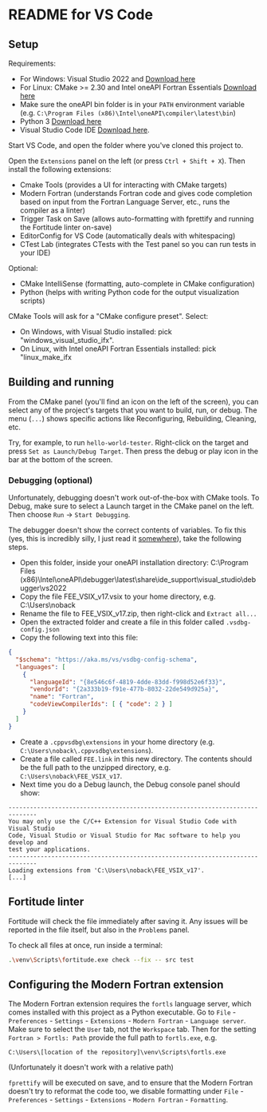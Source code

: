 # README for VS Code

## Setup

Requirements:

- For Windows: Visual Studio 2022 and [Download here](https://www.intel.com/content/www/us/en/developer/tools/oneapi/fortran-compiler-download.html)
- For Linux: CMake >= 2.30 and Intel oneAPI Fortran Essentials  [Download here](https://www.intel.com/content/www/us/en/developer/tools/oneapi/fortran-compiler-download.html)
- Make sure the oneAPI bin folder is in your `PATH` environment variable (e.g. `C:\Program Files (x86)\Intel\oneAPI\compiler\latest\bin`)
- Python 3 [Download here](https://www.python.org/downloads/)
- Visual Studio Code IDE [Download here](https://code.visualstudio.com/download).

Start VS Code, and open the folder where you've cloned this project to.

Open the `Extensions` panel on the left (or press `Ctrl + Shift + X`). Then install the following extensions:

- Cmake Tools (provides a UI for interacting with CMake targets)
- Modern Fortran (understands Fortran code and gives code completion based on input from the Fortran Language Server, etc., runs the compiler as a linter)
- Trigger Task on Save (allows auto-formatting with fprettify and running the Fortitude linter on-save)
- EditorConfig for VS Code (automatically deals with whitespacing)
- CTest Lab (integrates CTests with the Test panel so you can run tests in your IDE)

Optional:

- CMake IntelliSense (formatting, auto-complete in CMake configuration)
- Python (helps with writing Python code for the output visualization scripts)

CMake Tools will ask for a "CMake configure preset". Select:

- On Windows, with Visual Studio installed: pick "windows_visual_studio_ifx".
- On Linux, with Intel oneAPI Fortran Essentials installed: pick "linux_make_ifx

## Building and running

From the CMake panel (you'll find an icon on the left of the screen), you can select any of the project's targets that you want to build, run, or debug. The menu (`...`) shows specific actions like Reconfiguring, Rebuilding, Cleaning, etc.

Try, for example, to run `hello-world-tester`. Right-click on the target and press `Set as Launch/Debug Target`. Then press the debug or play icon in the bar at the bottom of the screen.

### Debugging (optional)

Unfortunately, debugging doesn't work out-of-the-box with CMake tools. To Debug, make sure to select a Launch target in the CMake panel on the left. Then choose `Run` -> `Start Debugging`.

The debugger doesn't show the correct contents of variables. To fix this (yes, this is incredibly silly, I just read it [somewhere](https://gist.github.com/albertziegenhagel/6431811950864bd0009b6a1fa78e7f2b)), take the following steps.

- Open this folder, inside your oneAPI installation directory: C:\Program Files (x86)\Intel\oneAPI\debugger\latest\share\ide_support\visual_studio\debugger\vs2022
- Copy the file FEE_VSIX_v17.vsix to your home directory, e.g. C:\Users\noback
- Rename the file to FEE_VSIX_v17.zip, then right-click and `Extract all...`
- Open the extracted folder and create a file in this folder called `.vsdbg-config.json`
- Copy the following text into this file:

```json
{
  "$schema": "https://aka.ms/vs/vsdbg-config-schema",
  "languages": [
    {
      "languageId": "{8e546c6f-4819-4dde-83dd-f998d52e6f33}",
      "vendorId": "{2a333b19-f91e-477b-8032-22de549d925a}",
      "name": "Fortran",
      "codeViewCompilerIds": [ { "code": 2 } ]
    }
  ]
}
```

- Create a `.cppvsdbg\extensions` in your home directory (e.g. `C:\Users\noback\.cppvsdbg\extensions`).
- Create a file called `FEE.link` in this new directory. The contents should be the full path to the unzipped directory, e.g. `C:\Users\noback\FEE_VSIX_v17`.
- Next time you do a Debug launch, the Debug console panel should show:

```
------------------------------------------------------------------------------
You may only use the C/C++ Extension for Visual Studio Code with Visual Studio
Code, Visual Studio or Visual Studio for Mac software to help you develop and
test your applications.
------------------------------------------------------------------------------
Loading extensions from 'C:\Users\noback\FEE_VSIX_v17'.
[...]
```

## Fortitude linter

Fortitude will check the file immediately after saving it. Any issues will be reported in the file itself, but also in the `Problems` panel.

To check all files at once, run inside a terminal:

```bash
.\venv\Scripts\fortitude.exe check --fix -- src test
```

## Configuring the Modern Fortran extension

The Modern Fortran extension requires the `fortls` language server, which comes installed with this project as a Python executable. Go to `File` - `Preferences` - `Settings` - `Extensions` - `Modern Fortran` - `Language server`. Make sure to select the `User` tab, not the `Workspace` tab. Then for the setting `Fortran > Fortls: Path` provide the full path to `fortls.exe`, e.g.

```
C:\Users\[location of the repository]\venv\Scripts\fortls.exe
```

(Unfortunately it doesn't work with a relative path)

`fprettify` will be executed on save, and to ensure that the Modern Fortran doesn't try to reformat the code too, we disable formatting under `File` - `Preferences` - `Settings` - `Extensions` - `Modern Fortran` - `Formatting`.
